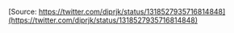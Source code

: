 [Source: https://twitter.com/diprjk/status/1318527935716814848](https://twitter.com/diprjk/status/1318527935716814848)